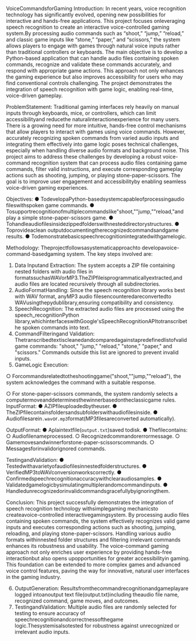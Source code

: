 VoiceCommandsforGaming
Introduction:
In recent years, voice recognition technology has significantly evolved, opening new possibilities for interactive and hands-free applications. This project focuses onleveraging speech recognition to create an interactive voice-controlled gaming system.By processing audio commands such as “shoot,” “jump,” “reload,” and classic game inputs like “stone,” “paper,” and “scissors,” the system allows players to engage with games through natural voice inputs rather than traditional controllers or keyboards.
The main objective is to develop a Python-based application that can handle audio files containing spoken commands, recognize and validate these commands accurately, and respond with appropriate game actions. This approach not only enhances the gaming experience but also improves accessibility for users who may find conventional controls challenging. The project demonstrates the integration of speech recognition with game logic, enabling real-time, voice-driven gameplay.

ProblemStatement:
Traditional gaming interfaces rely heavily on manual inputs through keyboards, mice, or controllers, which can limit accessibilityand reducethe naturalinteractionexperience for many users. There is a growing need for more intuitive, hands-free control mechanisms that allow players to interact with games using voice commands. However, accurately recognizing spoken commands from varied audio inputs and integrating them effectively into game logic poses technical challenges, especially when handling diverse audio formats and background noise.
This project aims to address these challenges by developing a robust voice-command recognition system that can process audio files containing game commands, filter valid instructions, and execute corresponding gameplay actions such as shooting, jumping, or playing stone-paper-scissors. The goal is to improve user engagement and accessibilityby enabling seamless voice-driven gaming experiences.
 
Objectives:
●	TodevelopaPython-basedsystemcapableofprocessingaudio fileswithspoken game commands.
●	Tosupportrecognitionofmultiplecommandslike"shoot,""jump,""reload,"and play a simple stone-paper-scissors game.
●	Tohandleaudiofilesinsidezippedfolderswithnesteddirectorystructures.
●	Toprovideaclean outputdocumentingtherecognizedcommandsandgame results.
●	Todemonstratebasicspeechrecognitionintegratedwithgamelogic.



Methodology:
Theprojectfollowsasystematicapproachto developavoice-command-basedgaming system. The key steps involved are:
1.	Data Inputand Extraction:
The system accepts a ZIP file containing nested folders with audio files in formatssuchasWAVorMP3.TheZIPfileisprogrammaticallyextracted,and audio files are located recursively through all subdirectories.
2.	AudioFormatHandling:
Since the speech recognition library works best with WAV format, anyMP3 audio filesencounteredareconvertedto WAVusingthepydublibrary,ensuring compatibility and consistency.
3.	SpeechRecognition:
The extracted audio files are processed using the speech_recognitionPython library,whichinterfaceswithGoogle'sSpeechRecognitionAPItotranscribethe spoken commands into text.
4.	CommandFilteringand Validation:
Thetranscribedtextiscleanedandcomparedagainstapredefinedlistofvalid game commands: "shoot," "jump," "reload," "stone," "paper," and "scissors." Commands outside this list are ignored to prevent invalid inputs.
5.	GameLogic Execution:

○	Forcommandsrelatedtotheshootinggame("shoot,""jump,""reload"), the system acknowledges the command with a suitable response.
 
○	For stone-paper-scissors commands, the system randomly selects a computermoveanddeterminesthewinnerbasedontheclassicgame rules.
InputFormat:
●	AZIPfileuploadedbytheuser.
●	TheZIPfilecontainsfoldersandsubfolderswithaudiofilesinside.
●	Audiofilesarein`.wav`or`.mp3`format(MP3filesareconverted automatically).

OutputFormat:
●	Aplaintextfile(`output.txt`)saved todisk.
●	Thefilecontains:
○	Audiofilenameprocessed.
○	Recognizedcommandorerrormessage.
○	Gamemovesandwinnerforstone-paper-scissorscommands.
○	Messagesforinvalidorignored commands.
 
TestingandValidation:
●	Testedwithavarietyofaudiofilesinnestedfolderstructures.
●	VerifiedMP3toWAVconversionworkscorrectly.
●	Confirmedspeechrecognitionaccuracywithclearaudiosamples.
●	Validatedgamelogicbysimulatingmultiplerandomcommandinputs.
●	Handledunrecognizedorinvalidcommandsgracefullybyignoringthem.
 
Conclusion:
This project successfully demonstrates the integration of speech recognition technology withsimplegaming mechanicsto createavoice-controlled interactivegamingsystem. By processing audio files containing spoken commands, the system effectively recognizes valid game inputs and executes corresponding actions such as shooting, jumping, reloading, and playing stone-paper-scissors. Handling various audio formats withinnested folder structures and filtering irrelevant commands enhances its robustness and usability.
The voice-command gaming approach not only enriches user experience by providing hands-free interactionbut also opens upopportunities for greater accessibilityin gaming. This foundation can be extended to more complex games and advanced voice control features, paving the way for innovative, natural user interfaces in the gaming industry.

6.	OutputGeneration:
Resultsfromthecommandrecognitionandgameplayare logged intoanoutput text file(output.txt)including theaudio file name, recognized command, game moves, and outcomes.
7.	TestingandValidation:
Multiple audio files are randomly selected for testing to ensure accuracy of speechrecognitionandcorrectnessofthegame logic.Thesystemisalsotested for robustness against unrecognized or irrelevant audio inputs.
